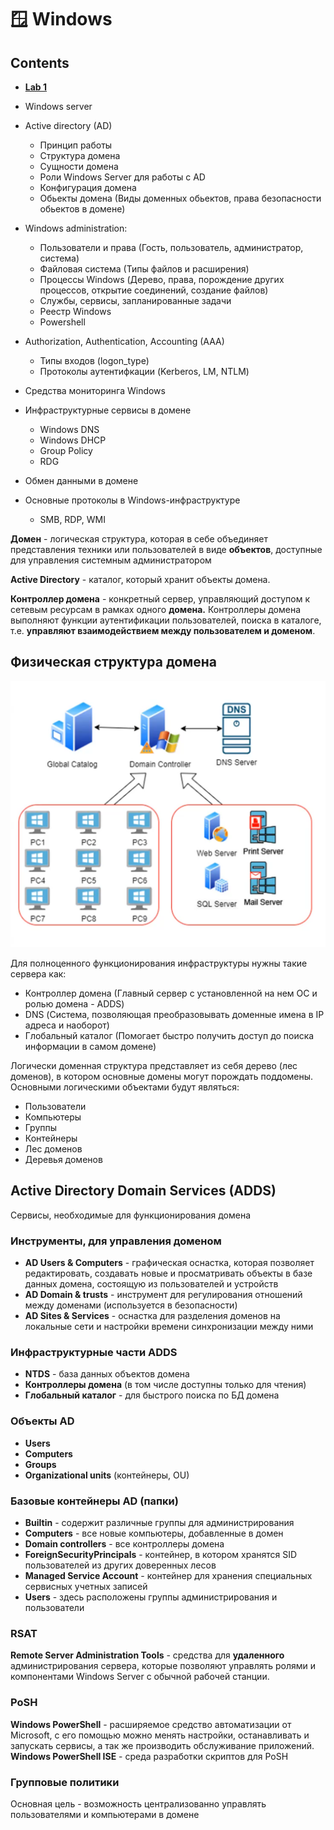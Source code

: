 # 🪟 Windows

## Contents

- [**Lab 1**](materials/labs/windows_labs/lab_1.md)


- Windows server
- Active directory (AD)
    - Принцип работы
    - Структура домена
    - Сущности домена
    - Роли Windows Server для работы с AD
    - Конфигурация домена
    - Обьекты домена (Виды доменных обьектов, права безопасности обьектов в домене)
- Windows administration:
    - Пользователи и права (Гость, пользователь, администратор, система)
    - Файловая система (Типы файлов и расширения)
    - Процессы Windows (Дерево, права, порождение других процессов, открытие соединений, создание файлов)
    - Службы, сервисы, запланированные задачи
    - Реестр Windows
    - Powershell
- Authorization, Authentication, Accounting (AAA)
    - Типы входов (logon_type)
    - Протоколы аутентифкации (Kerberos, LM, NTLM)
- Средства мониторинга Windows
- Инфраструктурные сервисы в домене
    - Windows DNS
    - Windows DHCP
    - Group Policy
    - RDG
- Обмен данными в домене
- Основные протоколы в Windows-инфраструктуре
    - SMB, RDP, WMI



**Домен** - логическая структура, которая в себе объединяет представления техники или пользователей в виде **объектов**, доступные  для управления системным администратором

**Active Directory** - каталог, который хранит объекты домена.

**Контроллер домена** - конкретный сервер, управляющий доступом к сетевым ресурсам в рамках одного **домена.** Контроллеры домена выполняют функции аутентификации пользователей, поиска в каталоге, т.е. **управляют взаимодействием между пользователем и доменом**.



## Физическая структура домена

![](/materials/images/windows/windows1.png)

Для полноценного функционирования инфраструктуры нужны такие сервера как:
- Контроллер домена (Главный сервер с установленной на нем ОС и ролью домена - ADDS)
- DNS (Система, позволяющая преобразовывать доменные имена в IP адреса и наоборот)
- Глобальный каталог (Помогает быстро получить доступ до поиска информации в самом домене)

Логически доменная структура представляет из себя дерево (лес доменов), в котором основные домены могут порождать поддомены. Основными логическими объектами будут являться:
- Пользователи
- Компьютеры
- Группы
- Контейнеры
- Лес доменов
- Деревья доменов



## Active Directory Domain Services (ADDS)

Сервисы, необходимые для функционирования домена


### Инструменты, для управления доменом

- **AD Users & Computers** - графическая оснастка, которая позволяет редактировать, создавать новые и просматривать объекты в базе данных домена, состоящую из пользователей и устройств
- **AD Domain & trusts** - инструмент для регулирования отношений между доменами (используется в безопасности)
- **AD Sites & Services** - оснастка для разделения доменов на локальные сети и настройки времени синхронизации между ними


### Инфраструктурные части ADDS

- **NTDS** - база данных объектов домена
- **Контроллеры домена** (в том числе доступны только для чтения)
- **Глобальный каталог** - для быстрого поиска по БД домена


### Объекты AD

- **Users**
- **Computers**
- **Groups**
- **Organizational units** (контейнеры, OU)


### Базовые контейнеры AD (папки)

- **Builtin** - содержит различные группы для администрирования
- **Computers** - все новые компьютеры, добавленные в домен
- **Domain controllers** - все контроллеры домена
- **ForeignSecurityPrincipals** - контейнер, в котором хранятся SID пользователей из других доверенных лесов
- **Managed Service Account** - контейнер для хранения специальных сервисных учетных записей
- **Users** - здесь расположены группы администрирования и пользователи


### RSAT

**Remote Server Administration Tools** - средства для **удаленного** администрирования сервера, которые позволяют управлять ролями и компонентами Windows Server с обычной рабочей станции.


### PoSH

**Windows PowerShell** - расширяемое средство автоматизации от Microsoft, с его помощью можно менять настройки, останавливать и запускать сервисы, а так же производить обслуживание приложений. **Windows PowerShell ISE** - среда разработки скриптов для PoSH


### Групповые политики

Основная цель - возможность централизованно управлять пользователями и компьютерами в домене